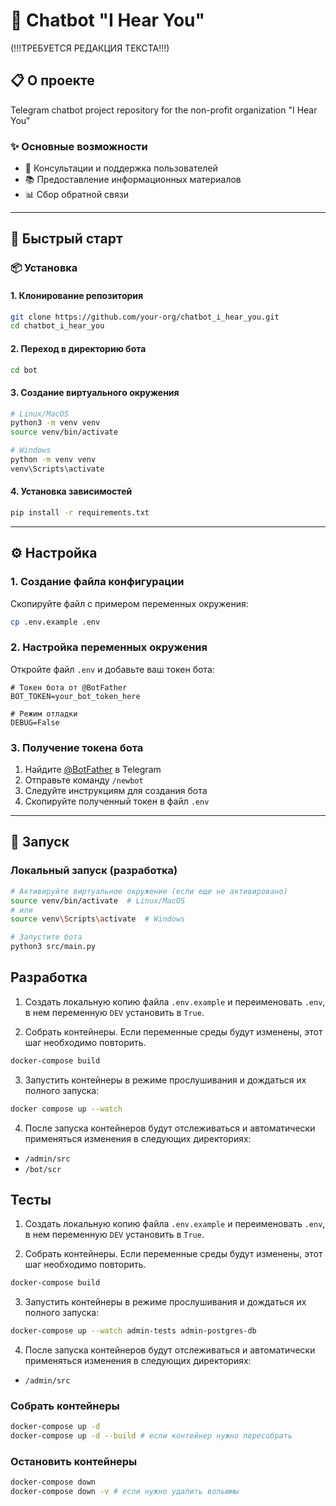 # 🤖 Chatbot "I Hear You"    
(!!!ТРЕБУЕТСЯ РЕДАКЦИЯ ТЕКСТА!!!)

## 📋 О проекте

Telegram chatbot project repository for the non-profit organization "I Hear You"

### ✨ Основные возможности

- 💬 Консультации и поддержка пользователей
- 📚 Предоставление информационных материалов
- 📊 Сбор обратной связи

---

## 🚀 Быстрый старт

### 📦 Установка

#### 1. Клонирование репозитория

```bash
git clone https://github.com/your-org/chatbot_i_hear_you.git
cd chatbot_i_hear_you
```

#### 2. Переход в директорию бота

```bash
cd bot
```

#### 3. Создание виртуального окружения

```bash
# Linux/MacOS
python3 -m venv venv
source venv/bin/activate

# Windows
python -m venv venv
venv\Scripts\activate
```

#### 4. Установка зависимостей

```bash
pip install -r requirements.txt
```

---

## ⚙️ Настройка

### 1. Создание файла конфигурации

Скопируйте файл с примером переменных окружения:

```bash
cp .env.example .env
```

### 2. Настройка переменных окружения

Откройте файл `.env` и добавьте ваш токен бота:

```env
# Токен бота от @BotFather
BOT_TOKEN=your_bot_token_here

# Режим отладки
DEBUG=False
```

### 3. Получение токена бота

1. Найдите [@BotFather](https://t.me/BotFather) в Telegram
2. Отправьте команду `/newbot`
3. Следуйте инструкциям для создания бота
4. Скопируйте полученный токен в файл `.env`

---

## 🎯 Запуск

### Локальный запуск (разработка)

```bash
# Активируйте виртуальное окружение (если еще не активировано)
source venv/bin/activate  # Linux/MacOS
# или
source venv\Scripts\activate  # Windows

# Запустите бота
python3 src/main.py
```

## Разработка

1. Создать локальную копию файла `.env.example` и переименовать `.env`, в нем переменную `DEV` установить в `True`.

2. Собрать контейнеры. Если переменные среды будут изменены, этот шаг необходимо повторить.

```bash
docker-compose build
```

3. Запустить контейнеры в режиме прослушивания и дождаться их полного запуска:

```bash
docker compose up --watch
```

4. После запуска контейнеров будут отслеживаться и автоматически применяться изменения в следующих директориях:

- `/admin/src`
- `/bot/scr`

## Тесты

1. Создать локальную копию файла `.env.example` и переименовать `.env`, в нем переменную `DEV` установить в `True`.

2. Собрать контейнеры. Если переменные среды будут изменены, этот шаг необходимо повторить.

```bash
docker-compose build
```

3. Запустить контейнеры в режиме прослушивания и дождаться их полного запуска:

```bash
docker-compose up --watch admin-tests admin-postgres-db
```

4. После запуска контейнеров будут отслеживаться и автоматически применяться изменения в следующих директориях:

- `/admin/src`

### Собрать контейнеры

```bash
docker-compose up -d
docker-compose up -d --build # если контейнер нужно пересобрать
```

### Остановить контейнеры

```bash
docker-compose down
docker-compose down -v # если нужно удалить вольюмы
```
